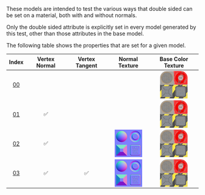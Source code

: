 These models are intended to test the various ways that double sided can be set on a material, both with and without normals.

Only the double sided attribute is explicitly set in every model generated by this test, other than those attributes in the base model.  
 
The following table shows the properties that are set for a given model.  


Index | Vertex Normal | Vertex Tangent | Normal Texture | Base Color Texture
:---: | :---: | :---: | :---: | :---:
[00](Material_Doublesided_00.gltf) |   |   |   | <img src="Textures/BaseColor_Plane.png" height="72" width="72" align="middle">
[01](Material_Doublesided_01.gltf) | :white_check_mark: |   |   | <img src="Textures/BaseColor_Plane.png" height="72" width="72" align="middle">
[02](Material_Doublesided_02.gltf) | :white_check_mark: |   | <img src="Textures/Normal_Plane.png" height="72" width="72" align="middle"> | <img src="Textures/BaseColor_Plane.png" height="72" width="72" align="middle">
[03](Material_Doublesided_03.gltf) | :white_check_mark: | :white_check_mark: | <img src="Textures/Normal_Plane.png" height="72" width="72" align="middle"> | <img src="Textures/BaseColor_Plane.png" height="72" width="72" align="middle">
 
